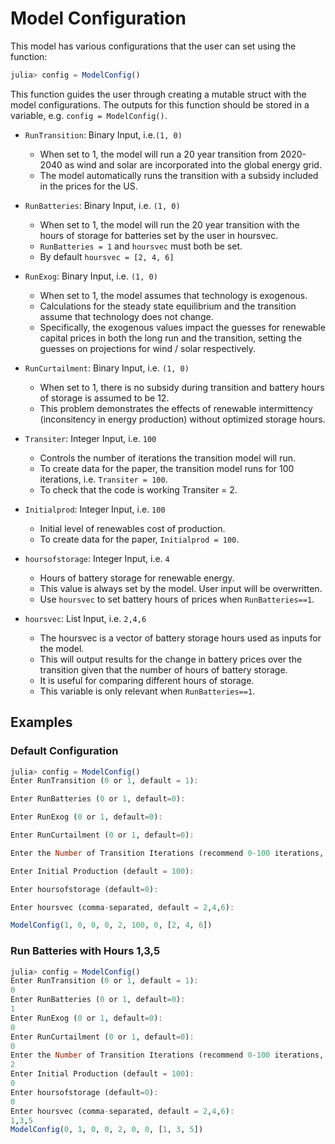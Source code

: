 # Model Configuration
This model has various configurations that the user can set using the function:

```julia
julia> config = ModelConfig()
```

This function guides the user through creating a mutable struct with the model configurations. The outputs for this function should be stored in a variable, e.g. `config = ModelConfig()`. 

  * `RunTransition`: Binary Input, i.e.`(1, 0)`

      + When set to 1, the model will run a 20 year transition from 2020-2040 as wind and solar are incorporated into the global energy grid.
      + The model automatically runs the transition with a subsidy included in the prices for the US.

  * `RunBatteries`: Binary Input, i.e. `(1, 0)`

      + When set to 1, the model will run the 20 year transition with the hours of storage for batteries set by the user in hoursvec.
      + `RunBatteries = 1` and `hoursvec` must both be set.
      + By default `hoursvec = [2, 4, 6]`

  * `RunExog`: Binary Input, i.e. `(1, 0)`

      + When set to 1, the model assumes that technology is exogenous. 
      + Calculations for the steady state equilibrium and the transition assume that technology does not change.
      + Specifically, the exogenous values impact the guesses for renewable capital prices in both the long run and the transition, setting the guesses on projections for wind / solar respectively.

  * `RunCurtailment`: Binary Input, i.e. `(1, 0)`

      + When set to 1, there is no subsidy during transition and battery hours of storage is assumed to be 12.
      + This problem demonstrates the effects of renewable intermittency (inconsitency in energy production) without optimized storage hours.

  * `Transiter`: Integer Input, i.e. `100`

      + Controls the number of iterations the transition model will run.
      + To create data for the paper, the transition model runs for 100 iterations, i.e. `Transiter = 100`.
      + To check that the code is working Transiter = 2.

  * `Initialprod`: Integer Input, i.e. `100`

      + Initial level of renewables cost of production.
      + To create data for the paper, `Initialprod = 100`.

  * `hoursofstorage`: Integer Input, i.e. `4`

      + Hours of battery storage for renewable energy.
      + This value is always set by the model. User input will be overwritten.
      + Use `hoursvec` to set battery hours of prices when `RunBatteries==1`.

  * `hoursvec`: List Input, i.e. `2,4,6`

      + The hoursvec is a vector of battery storage hours used as inputs for the model. 
      + This will output results for the change in battery prices over the transition given that the number of hours of battery storage. 
      + It is useful for comparing different hours of storage.
      + This variable is only relevant when `RunBatteries==1`.


## Examples
### Default Configuration
```julia
julia> config = ModelConfig()
Enter RunTransition (0 or 1, default = 1):

Enter RunBatteries (0 or 1, default=0):

Enter RunExog (0 or 1, default=0):

Enter RunCurtailment (0 or 1, default=0):

Enter the Number of Transition Iterations (recommend 0-100 iterations, default=2):

Enter Initial Production (default = 100):

Enter hoursofstorage (default=0):

Enter hoursvec (comma-separated, default = 2,4,6):

ModelConfig(1, 0, 0, 0, 2, 100, 0, [2, 4, 6])
```


### Run Batteries with Hours 1,3,5
```julia
julia> config = ModelConfig()
Enter RunTransition (0 or 1, default = 1):
0
Enter RunBatteries (0 or 1, default=0):
1
Enter RunExog (0 or 1, default=0):
0
Enter RunCurtailment (0 or 1, default=0):
0
Enter the Number of Transition Iterations (recommend 0-100 iterations, default=2):
2
Enter Initial Production (default = 100):
0
Enter hoursofstorage (default=0):
0
Enter hoursvec (comma-separated, default = 2,4,6):
1,3,5
ModelConfig(0, 1, 0, 0, 2, 0, 0, [1, 3, 5])
```